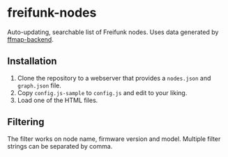 freifunk-nodes
==============

Auto-updating, searchable list of Freifunk nodes.
Uses data generated by [ffmap-backend][].

  [ffmap-backend]: https://github.com/ffnord/ffmap-backend

Installation
------------

1. Clone the repository to a webserver that provides a `nodes.json`
   and `graph.json` file.
2. Copy `config.js-sample` to `config.js` and edit to your liking.
3. Load one of the HTML files.

Filtering
---------

The filter works on node name, firmware version and model. Multiple filter
strings can be separated by comma.
